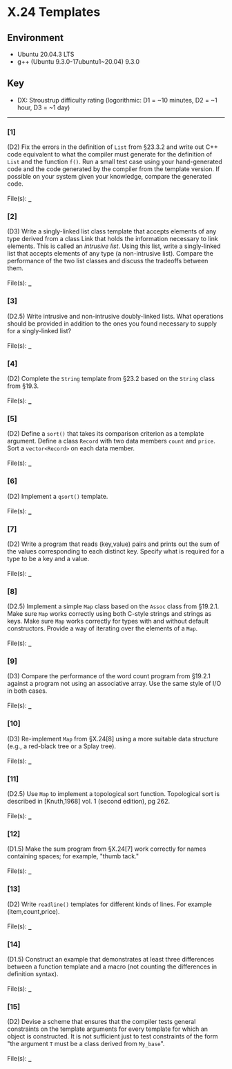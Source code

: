 # X.24 Templates

## Environment
- Ubuntu 20.04.3 LTS
- g++ (Ubuntu 9.3.0-17ubuntu1~20.04) 9.3.0

## Key
- DX: Stroustrup difficulty rating (logorithmic: D1 = ~10 minutes, D2 = ~1 hour, D3 = ~1 day)

---

### \[1\]
(D2) Fix the errors in the definition of `List` from §23.3.2 and write out C++ code equivalent to what the compiler must generate for the definition of `List` and the function `f()`. Run a small test case using your hand-generated code and the code generated by the compiler from the template version. If possible on your system given your knowledge, compare the generated code.\
\
File(s): [`_`](./)

### \[2\]
(D3) Write a singly-linked list class template that accepts elements of any type derived from a class Link that holds the information necessary to link elements. This is called an *intrusive list*. Using this list, write a singly-linked list that accepts elements of any type (a non-intrusive list). Compare the performance of the two list classes and discuss the tradeoffs between them.\
\
File(s): [`_`](./)

### \[3\]
(D2.5) Write intrusive and non-intrusive doubly-linked lists. What operations should be provided in addition to the ones you found necessary to supply for a singly-linked list?\
\
File(s): [`_`](./)

### \[4\]
(D2) Complete the `String` template from §23.2 based on the `String` class from §19.3.\
\
File(s): [`_`](./)

### \[5\]
(D2) Define a `sort()` that takes its comparison criterion as a template argument. Define a class `Record` with two data members `count` and `price`. Sort a `vector<Record>` on each data member.\
\
File(s): [`_`](./)

### \[6\]
(D2) Implement a `qsort()` template.\
\
File(s): [`_`](./)

### \[7\]
(D2) Write a program that reads (key,value) pairs and prints out the sum of the values corresponding to each distinct key. Specify what is required for a type to be a key and a value.\
\
File(s): [`_`](./)

### \[8\]
(D2.5) Implement a simple `Map` class based on the `Assoc` class from §19.2.1. Make sure `Map` works correctly using both C-style strings and strings as keys. Make sure `Map` works correctly for types with and without default constructors. Provide a way of iterating over the elements of a `Map`.\
\
File(s): [`_`](./)

### \[9\]
(D3) Compare the performance of the word count program from §19.2.1 against a program not using an associative array. Use the same style of I/O in both cases.\
\
File(s): [`_`](./)

### \[10\]
(D3) Re-implement `Map` from §X.24\[8\] using a more suitable data structure (e.g., a red-black tree or a Splay tree).\
\
File(s): [`_`](./)

### \[11\]
(D2.5) Use `Map` to implement a topological sort function. Topological sort is described in [Knuth,1968] vol. 1 (second edition), pg 262.\
\
File(s): [`_`](./)

### \[12\]
(D1.5) Make the sum program from §X.24[7] work correctly for names containing spaces; for example, "thumb tack."\
\
File(s): [`_`](./)

### \[13\]
(D2) Write `readline()` templates for different kinds of lines. For example (item,count,price).\
\
File(s): [`_`](./)

### \[14\]
(D1.5) Construct an example that demonstrates at least three differences between a function template and a macro (not counting the differences in definition syntax).\
\
File(s): [`_`](./)

### \[15\]
(D2) Devise a scheme that ensures that the compiler tests general constraints on the template arguments for every template for which an object is constructed. It is not sufficient just to test constraints of the form "the argument `T` must be a class derived from `My_base`".\
\
File(s): [`_`](./)

